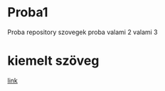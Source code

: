 # Proba1
Proba repository
szovegek proba
valami 2
valami 3
# kiemelt szöveg
[link](https://www.google.com)
